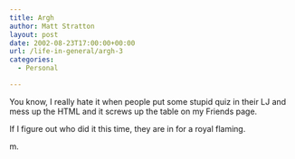 ```yaml
---
title: Argh
author: Matt Stratton
layout: post
date: 2002-08-23T17:00:00+00:00
url: /life-in-general/argh-3
categories:
  - Personal

---
```

You know, I really hate it when people put some stupid quiz in their LJ and mess up the HTML and it screws up the table on my Friends page.

If I figure out who did it this time, they are in for a royal flaming.

m.